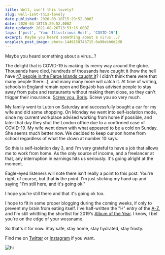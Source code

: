 ```yaml
---
title: Well, isn't this lovely?
slug: well-isnt-this-lovely
date_published: 2020-03-18T15:29:52.000Z
date: 2020-03-18T15:29:52.000Z
date_updated: 2021-08-26T13:53:16.000Z
tags: ['post', 'Your Illustrious Host', 'COVID-19']
excerpt: Maybe you heard something about a virus...?
unsplash_post_image: photo-1449158743715-0a90ebb6d2d8
---
```


Maybe you heard something about a virus...?

The delight that is COVID-19 is making its merry way around the globe. Thousands have died, hundreds of thousands have caught it (how the hell have [47 people in the Faroe Islands caught it](https://who.maps.arcgis.com/apps/opsdashboard/index.html#/c88e37cfc43b4ed3baf977d77e4a0667)? I didn't think there were that many people there...), and many many more will catch it. At time of writing, schools in England remain open and BogJob has advised people to stay away from pubs and restaurants without making them close, so they can't trigger their insurance. [Screw you, Boris](https://twitter.com/axemonkey/status/1240320268263972864). Screw you so very much.

My family went to Luton on Saturday and successfully bought a car for my wife and did some shopping. On Monday we went into self-isolation mode, since my current workplace advised working from home if possible, and later that day they shut the London office due to a confirmed case of COVID-19. My wife went down with what appeared to be a cold on Sunday. She seems much better now. We decided to keep our son home from school regardless of what the clown at number 10 says.

So this is self-isolation day 3, and I'm very grateful to have a job that allows me to work from home. As the only source of income, and a freelancer at that, any interruption in earnings hits us seriously. It's going alright at the moment.

Eagle-eyed listeners will note there isn't really a point to this post. You're right, of course, but that **is** the point. I'm just sticking my hand up and saying "I'm still here, and it's going ok."

I hope you're still there and that it's going ok too.

I hope to fit in some proper blogging during the coming weeks, if only to prevent my brain from eating itself. I've half-written the "H" entry of the [A-Z](/a-z/), and I'm still whittling the shortlist for 2019's [Album of the Year](/aoty/). I know, I bet you're on the edge of your wossname.

So that's it for now. Stay safe, stay home, stay hydrated, stay frosty.

Find me on [Twitter](https://twitter.com/axemonkey) or [Instagram](https://www.instagram.com/axemonkey/) if you want.

![hi](/public/images/2020/03/IMG_3890.jpg)
